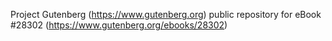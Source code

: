 Project Gutenberg (https://www.gutenberg.org) public repository for eBook #28302 (https://www.gutenberg.org/ebooks/28302)
